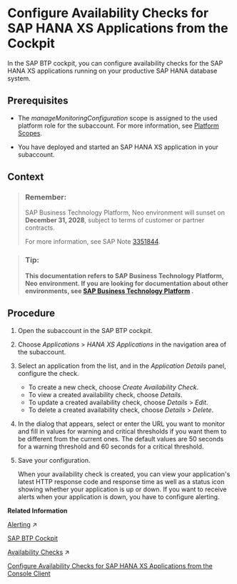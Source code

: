 <!-- loioa6663f02b4f9467f921b21f364abda48 -->

# Configure Availability Checks for SAP HANA XS Applications from the Cockpit

In the SAP BTP cockpit, you can configure availability checks for the SAP HANA XS applications running on your productive SAP HANA database system.



<a name="loioa6663f02b4f9467f921b21f364abda48__prereq_cb4_pn4_jdb"/>

## Prerequisites

-   The *manageMonitoringConfiguration* scope is assigned to the used platform role for the subaccount. For more information, see [Platform Scopes](../50-administration-and-ops-neo/platform-scopes-f226074.md).

-   You have deployed and started an SAP HANA XS application in your subaccount.




## Context

> ### Remember:  
> SAP Business Technology Platform, Neo environment will sunset on **December 31, 2028**, subject to terms of customer or partner contracts.
> 
> For more information, see SAP Note [3351844](https://me.sap.com/notes/3351844).

> ### Tip:  
> **This documentation refers to SAP Business Technology Platform, Neo environment. If you are looking for documentation about other environments, see [SAP Business Technology Platform](https://help.sap.com/docs/btp/sap-business-technology-platform/sap-business-technology-platform?version=Cloud) .**



<a name="loioa6663f02b4f9467f921b21f364abda48__steps_jbf_23y_qn"/>

## Procedure

1.  Open the subaccount in the SAP BTP cockpit.

2.  Choose *Applications* \> *HANA XS Applications* in the navigation area of the subaccount.

3.  Select an application from the list, and in the *Application Details* panel, configure the check.

    -   To create a new check, choose *Create Availability Check*.
    -   To view a created availability check, choose *Details*.
    -   To update a created availability check, choose *Details* \> *Edit*.
    -   To delete a created availability check, choose *Details* \> *Delete*.

4.  In the dialog that appears, select or enter the URL you want to monitor and fill in values for warning and critical thresholds if you want them to be different from the current ones. The default values are 50 seconds for a warning threshold and 60 seconds for a critical threshold.

5.  Save your configuration.

    When your availability check is created, you can view your application's latest HTTP response code and response time as well as a status icon showing whether your application is up or down. If you want to receive alerts when your application is down, you have to configure alerting.


**Related Information**  


[Alerting](https://help.sap.com/viewer/64f7d2b06c6b40a9b3097860c5930641/Cloud/en-US/2f782d7f73304426b287f4b25e47f0b1.html "Configure a channel to receive alert notifications from SAP Monitoring service when your applications and database systems are in a problematic state or have recovered from such a state.") :arrow_upper_right:

[SAP BTP Cockpit](https://help.sap.com/viewer/ea72206b834e4ace9cd834feed6c0e09/Cloud/en-US/19d7119265474dd18ec16fad2a0b28c1.html)

[Availability Checks](https://help.sap.com/viewer/64f7d2b06c6b40a9b3097860c5930641/Cloud/en-US/68f46b7fea21462b9c1c345b75524bec.html "Create an availability check for a Java or an SAP HANA XS application to track if the application is available and to receive alerts for it.") :arrow_upper_right:

[Configure Availability Checks for SAP HANA XS Applications from the Console Client](configure-availability-checks-for-sap-hana-xs-applications-from-the-console-client-951d9b8.md "In the console client, you can configure an availability check for your SAP HANA XS application and subscribe recipients to receive alert e-mail notifications when it is down or responds slowly.")


